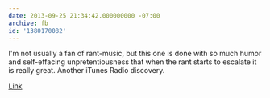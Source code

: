 ```yaml
---
date: 2013-09-25 21:34:42.000000000 -07:00
archive: fb
id: '1380170082'
---
```


I'm not usually a fan of rant-music, but this one is done with so much humor and self-effacing unpretentiousness that when the rant starts to escalate it is really great. Another iTunes Radio discovery.

[Link](http://www.youtube.com/watch?v=dPY0tomARjU)
